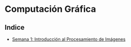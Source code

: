 # **Computación Gráfica**

## **Indice**

* [Semana 1: Introducción al Procesamiento de Imágenes](./Semana-01-Introduccion/README.md)

